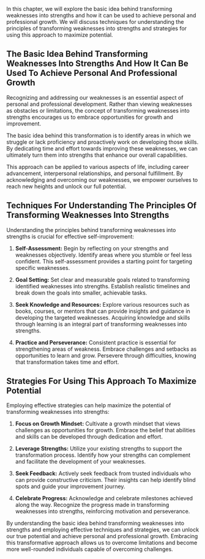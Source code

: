 
In this chapter, we will explore the basic idea behind transforming weaknesses into strengths and how it can be used to achieve personal and professional growth. We will discuss techniques for understanding the principles of transforming weaknesses into strengths and strategies for using this approach to maximize potential.

## The Basic Idea Behind Transforming Weaknesses Into Strengths And How It Can Be Used To Achieve Personal And Professional Growth

Recognizing and addressing our weaknesses is an essential aspect of personal and professional development. Rather than viewing weaknesses as obstacles or limitations, the concept of transforming weaknesses into strengths encourages us to embrace opportunities for growth and improvement.

The basic idea behind this transformation is to identify areas in which we struggle or lack proficiency and proactively work on developing those skills. By dedicating time and effort towards improving these weaknesses, we can ultimately turn them into strengths that enhance our overall capabilities.

This approach can be applied to various aspects of life, including career advancement, interpersonal relationships, and personal fulfillment. By acknowledging and overcoming our weaknesses, we empower ourselves to reach new heights and unlock our full potential.

## Techniques For Understanding The Principles Of Transforming Weaknesses Into Strengths

Understanding the principles behind transforming weaknesses into strengths is crucial for effective self-improvement:

1. **Self-Assessment:** Begin by reflecting on your strengths and weaknesses objectively. Identify areas where you stumble or feel less confident. This self-assessment provides a starting point for targeting specific weaknesses.
    
2. **Goal Setting:** Set clear and measurable goals related to transforming identified weaknesses into strengths. Establish realistic timelines and break down the goals into smaller, achievable tasks.
    
3. **Seek Knowledge and Resources:** Explore various resources such as books, courses, or mentors that can provide insights and guidance in developing the targeted weaknesses. Acquiring knowledge and skills through learning is an integral part of transforming weaknesses into strengths.
    
4. **Practice and Perseverance:** Consistent practice is essential for strengthening areas of weakness. Embrace challenges and setbacks as opportunities to learn and grow. Persevere through difficulties, knowing that transformation takes time and effort.
    

## Strategies For Using This Approach To Maximize Potential

Employing effective strategies can help maximize the potential of transforming weaknesses into strengths:

1. **Focus on Growth Mindset:** Cultivate a growth mindset that views challenges as opportunities for growth. Embrace the belief that abilities and skills can be developed through dedication and effort.
    
2. **Leverage Strengths:** Utilize your existing strengths to support the transformation process. Identify how your strengths can complement and facilitate the development of your weaknesses.
    
3. **Seek Feedback:** Actively seek feedback from trusted individuals who can provide constructive criticism. Their insights can help identify blind spots and guide your improvement journey.
    
4. **Celebrate Progress:** Acknowledge and celebrate milestones achieved along the way. Recognize the progress made in transforming weaknesses into strengths, reinforcing motivation and perseverance.
    

By understanding the basic idea behind transforming weaknesses into strengths and employing effective techniques and strategies, we can unlock our true potential and achieve personal and professional growth. Embracing this transformative approach allows us to overcome limitations and become more well-rounded individuals capable of overcoming challenges.
